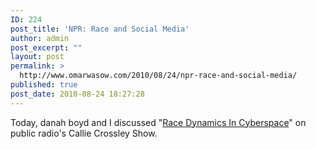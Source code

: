 ```yaml
---
ID: 224
post_title: 'NPR: Race and Social Media'
author: admin
post_excerpt: ""
layout: post
permalink: >
  http://www.omarwasow.com/2010/08/24/npr-race-and-social-media/
published: true
post_date: 2010-08-24 18:27:28
---
```

Today, danah boyd and I discussed "<a href="http://j.mp/aRHFGD">Race Dynamics In Cyberspace</a>" on public radio's Callie Crossley Show.